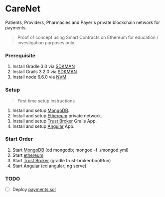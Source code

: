 CareNet
=======
Patients, Providers, Pharmacies and Payer's private blockchain network for payments.
> Proof of concept using Smart Contracts on Ethereum for education / investigation purposes only.


### Prerequisite
1. Install Gradle 3.0 via [SDKMAN](http://sdkman.io/)
2. Install Grails 3.2.0 via [SDKMAN](http://sdkman.io/)
3. Install node 6.6.0 via [NVM](https://github.com/creationix/nvm)

### Setup 
> First time setup instructions

1. Install and setup [MongoDB](./mongodb/).
2. Install and setup [Ethereum](./ethereum/) private network.
3. Install and setup [Trust Broker](./trust-broker/) Grails App.
4. Install and setup [Angular](./angular/) App.

### Start Order
1. Start [MongoDB](./mongodb/) (cd mongodb; mongod -f ./mongod.yml)
2. Start [ethereum](./ethereum/)
3. Start [Trust Broker](./trust-broker/) (gradle trust-broker:bootRun)
4. Start [Angular](./angular/) (cd angular; ng serve)



### TODO
- [ ] Deploy [payments.sol](./ethereum/contracts/payments.sol)




